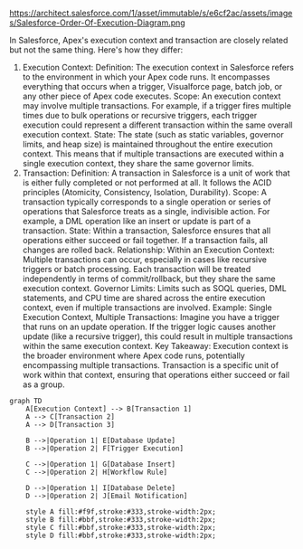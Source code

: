 

https://architect.salesforce.com/1/asset/immutable/s/e6cf2ac/assets/images/Salesforce-Order-Of-Execution-Diagram.png

In Salesforce, Apex's execution context and transaction are closely related but not the same thing. Here's how they differ:

1. Execution Context:
Definition: The execution context in Salesforce refers to the environment in which your Apex code runs. It encompasses everything that occurs when a trigger, Visualforce page, batch job, or any other piece of Apex code executes.
Scope: An execution context may involve multiple transactions. For example, if a trigger fires multiple times due to bulk operations or recursive triggers, each trigger execution could represent a different transaction within the same overall execution context.
State: The state (such as static variables, governor limits, and heap size) is maintained throughout the entire execution context. This means that if multiple transactions are executed within a single execution context, they share the same governor limits.
2. Transaction:
Definition: A transaction in Salesforce is a unit of work that is either fully completed or not performed at all. It follows the ACID principles (Atomicity, Consistency, Isolation, Durability).
Scope: A transaction typically corresponds to a single operation or series of operations that Salesforce treats as a single, indivisible action. For example, a DML operation like an insert or update is part of a transaction.
State: Within a transaction, Salesforce ensures that all operations either succeed or fail together. If a transaction fails, all changes are rolled back.
Relationship:
Within an Execution Context: Multiple transactions can occur, especially in cases like recursive triggers or batch processing. Each transaction will be treated independently in terms of commit/rollback, but they share the same execution context.
Governor Limits: Limits such as SOQL queries, DML statements, and CPU time are shared across the entire execution context, even if multiple transactions are involved.
Example:
Single Execution Context, Multiple Transactions:
Imagine you have a trigger that runs on an update operation. If the trigger logic causes another update (like a recursive trigger), this could result in multiple transactions within the same execution context.
Key Takeaway:
Execution context is the broader environment where Apex code runs, potentially encompassing multiple transactions.
Transaction is a specific unit of work within that context, ensuring that operations either succeed or fail as a group.


```mermaid
graph TD
    A[Execution Context] --> B[Transaction 1]
    A --> C[Transaction 2]
    A --> D[Transaction 3]

    B -->|Operation 1| E[Database Update]
    B -->|Operation 2| F[Trigger Execution]
    
    C -->|Operation 1| G[Database Insert]
    C -->|Operation 2| H[Workflow Rule]

    D -->|Operation 1| I[Database Delete]
    D -->|Operation 2| J[Email Notification]

    style A fill:#f9f,stroke:#333,stroke-width:2px;
    style B fill:#bbf,stroke:#333,stroke-width:2px;
    style C fill:#bbf,stroke:#333,stroke-width:2px;
    style D fill:#bbf,stroke:#333,stroke-width:2px;
```
